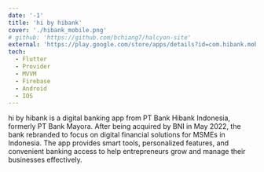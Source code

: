 ```yaml
---
date: '-1'
title: 'hi by hibank'
cover: './hibank_mobile.png'
# github: 'https://github.com/bchiang7/halcyon-site'
external: 'https://play.google.com/store/apps/details?id=com.hibank.mobile&hl=en'
tech:
  - Flutter
  - Provider
  - MVVM
  - Firebase
  - Android
  - IOS
---
```


hi by hibank is a digital banking app from PT Bank Hibank Indonesia, formerly PT Bank Mayora. After being acquired by BNI in May 2022, the bank rebranded to focus on digital financial solutions for MSMEs in Indonesia. The app provides smart tools, personalized features, and convenient banking access to help entrepreneurs grow and manage their businesses effectively.
